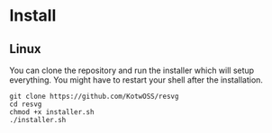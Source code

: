 # Install

## Linux

You can clone the repository and run the installer which will setup everything. You might have to restart your shell after the installation.

```
git clone https://github.com/KotwOSS/resvg
cd resvg
chmod +x installer.sh
./installer.sh
```
